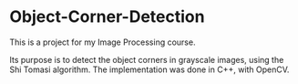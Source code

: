 # Object-Corner-Detection
This is a project for my Image Processing course.

Its purpose is to detect the object corners in grayscale images, using the Shi Tomasi algorithm. 
The implementation was done in C++, with OpenCV.
